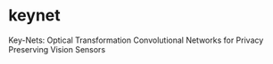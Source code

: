 # keynet
Key-Nets: Optical Transformation Convolutional Networks for Privacy Preserving Vision Sensors
